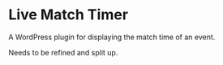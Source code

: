 # Live Match Timer
A WordPress plugin for displaying the match time of an event.

Needs to be refined and split up.
